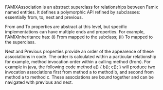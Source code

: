 FAMIXAssociation is an abstract superclass for relationships between Famix named entities. It defines a polymorphic API refined by subclasses: essentially from, to, next and previous.

From and To properties are abstract at this level, but specific implementations can have multiple ends and properties. 
For example, FAMIXInheritance has:
	(i) From mapped to the subclass;
	(ii) To mapped to the superclass.
	
Next and Previous properties provide an order of the appearence of these associations in code. The order is calculated within a particular relationship for example, method invocation order within a calling method (from).
For example in java, the following code
 method a() { b(); c(); }
will produce two invocation associations first from method a to method b, and second from method a to method c. These associations are bound together and can be navigated with previous and next.



